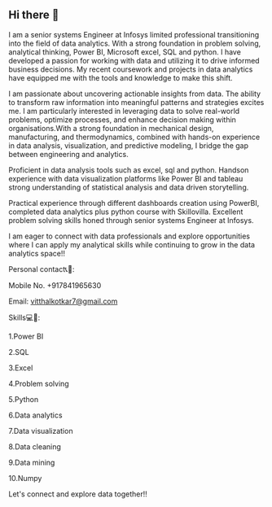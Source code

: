 ## Hi there 👋
I am a senior systems Engineer at Infosys limited professional transitioning into the field of data analytics. With a strong foundation in problem solving, analytical thinking, Power BI, Microsoft excel, SQL and python. I have developed a passion for working with data and utilizing it to drive informed business decisions. My recent coursework and projects in data analytics have equipped me with the tools and knowledge to make this shift.

I am passionate about uncovering actionable insights from data. The ability to transform raw information into meaningful patterns and strategies excites me. I am particularly interested in leveraging data to solve real-world problems, optimize processes, and enhance decision making within organisations.With a strong foundation in mechanical design, manufacturing, and thermodynamics, combined with hands-on experience in data analysis, visualization, and predictive modeling, I bridge the gap between engineering and analytics.

Proficient in data analysis tools such as excel, sql and python. Handson experience with data visualization platforms like Power BI and tableau strong understanding of statistical analysis and data driven storytelling.

Practical experience through different dashboards creation using PowerBI, completed data analytics plus python course with Skillovilla. Excellent problem solving skills honed through senior systems Engineer at Infosys.

I am eager to connect with data professionals and explore opportunities where I can apply my analytical skills while continuing to grow in the data analytics space!!

Personal contact📞📱:

Mobile No. +917841965630

Email: vitthalkotkar7@gmail.com

Skills💻📑:

1.Power BI

2.SQL

3.Excel

4.Problem solving

5.Python

6.Data analytics 

7.Data visualization 

8.Data cleaning

9.Data mining

10.Numpy

Let's connect and explore data together!!

<!--
**vkotkar5544-creator/vkotkar5544-creator** is a ✨ _special_ ✨ repository because its `README.md` (this file) appears on your GitHub profile.

Here are some ideas to get you started:

- 🔭 I’m currently working on ...
- 🌱 I’m currently learning ...
- 👯 I’m looking to collaborate on ...
- 🤔 I’m looking for help with ...
- 💬 Ask me about ...
- 📫 How to reach me: ...
- 😄 Pronouns: ...
- ⚡ Fun fact: ...
-->
